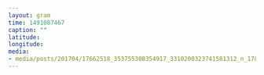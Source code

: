 ```yaml
---
layout: gram
time: 1491087467
caption: ""
latitude: 
longitude: 
media:
- media/posts/201704/17662518_353755308354917_3310200323741581312_n_17876794273048463.jpg
---
```

